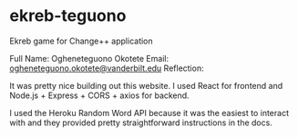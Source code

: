 # ekreb-teguono
Ekreb game for Change++ application

Full Name: Ogheneteguono Okotete
Email: ogheneteguono.okotete@vanderbilt.edu
Reflection: 

It was pretty nice building out this website. I used React for frontend and Node.js + Express + CORS + axios for backend.

I used the Heroku Random Word API because it was the easiest to interact with and they provided pretty straightforward instructions in the docs.
